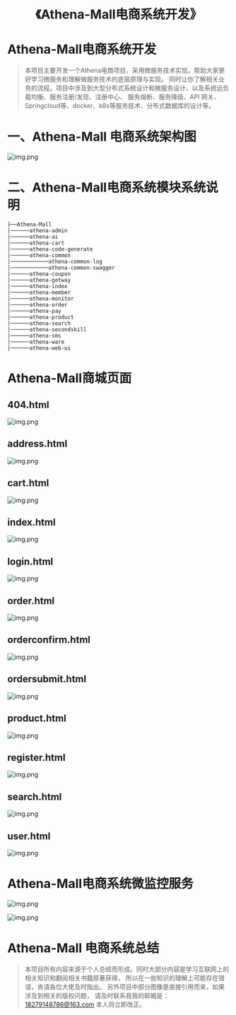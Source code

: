 # <h1 align="center">《Athena-Mall电商系统开发》</h1>

# Athena-Mall电商系统开发

> 本项目主要开发一个Athena电商项目，采用微服务技术实现。帮助大家更好学习微服务和理解微服务技术的底层原理与实现。
> 同时让你了解相关业务的流程。项目中涉及到大型分布式系统设计和微服务设计、以及系统远负载均衡、服务注册/发现、注册中心、
> 服务熔断、服务降级、API 网关、Springcloud等、docker、k8s等服务技术、分布式数据库的设计等。

# 一、Athena-Mall 电商系统架构图

![img.png](athena-mall开发文档/系统架构设计/image/Athena-Mall系统架构图.png)

# 二、Athena-Mall电商系统模块系统说明

```shell
├──Athena-Mall
|──────athena-admin
|──────athena-ai
|──────athena-cart
|──────athena-code-generate
|──────athena-common
|────────────athena-common-log
|────────────athena-common-swagger
|──────athena-coupon
|──────athena-getway
|──────athena-index
|──────athena-member
|──────athena-monitor
|──────athena-order
|──────athena-pay
|──────athena-product
|──────athena-search
|──────athena-secondskill
|──────athena-sms
|──────athena-ware
|──────athena-web-ui
```

# Athena-Mall商城页面

## 404.html
![img.png](athena-mall开发文档/athena商城页面/images/404.png)

## address.html
![img.png](athena-mall开发文档/athena商城页面/images/address.png)

## cart.html
![img.png](athena-mall开发文档/athena商城页面/images/cart.png)

## index.html
![img.png](athena-mall开发文档/athena商城页面/images/index.png)

## login.html
![img.png](athena-mall开发文档/athena商城页面/images/login.png)

## order.html
![img.png](athena-mall开发文档/athena商城页面/images/order.png)

## orderconfirm.html
![img.png](athena-mall开发文档/athena商城页面/images/orderconfirm.png)

## ordersubmit.html
![img.png](athena-mall开发文档/athena商城页面/images/ordersubmit.png)

## product.html
![img.png](athena-mall开发文档/athena商城页面/images/product.png)

## register.html
![img.png](athena-mall开发文档/athena商城页面/images/register.png)

## search.html
![img.png](athena-mall开发文档/athena商城页面/images/search.png)

## user.html
![img.png](athena-mall开发文档/athena商城页面/images/user.png)

# Athena-Mall电商系统微监控服务

![img.png](athena-mall开发文档/athena-monitor监控服务/images/athena-all-server-monitor.png)

![img.png](athena-mall开发文档/athena-monitor监控服务/images/athena-all-service.png)

# Athena-Mall 电商系统总结

> 本项目所有内容来源于个人总结而形成。同时大部分内容是学习互联网上的相关知识和翻阅相关书籍原著获得，
> 所以在一些知识的理解上可能存在错误，肯请各位大佬及时指出。
> 另外项目中部分图像是直接引用而来，如果涉及到相关的版权问题，
> 请及时联系我我的邮箱是：18279148786@163.com 本人将立即改正。

